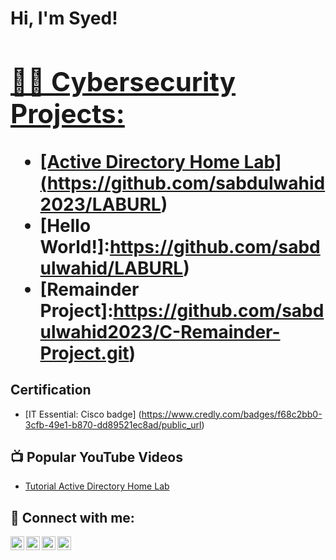 <h1>Hi, I'm Syed! <br/><a href="https://github.com/sabdulwahid2023"> <a href="https://www.linkedin.com/in/syed-abdulwahid/">

<h2>👨‍💻 Cybersecurity Projects:</h2>
  
- [Active Directory Home Lab] (https://github.com/sabdulwahid2023/LABURL)
- [Hello World!]:https://github.com/sabdulwahid/LABURL)
- [Remainder Project]:https://github.com/sabdulwahid2023/C-Remainder-Project.git)

<h2>  Certification</h2> 

- [IT Essential: Cisco badge] (https://www.credly.com/badges/f68c2bb0-3cfb-49e1-b870-dd89521ec8ad/public_url)
  
<h2>📺 Popular YouTube Videos</h2>

- [Tutorial Active Directory Home Lab](https://www.youtube.com/watch?v=a83ASGn_V_s)

<h2> 🤳 Connect with me:</h2>

[<img align="left" alt="SyedAbdulwahid | YouTube" width="22px" src="https://cdn.jsdelivr.net/npm/simple-icons@v3/icons/youtube.svg" />][youtube]
[<img align="left" alt="SyedAbdulwahid | Twitter" width="22px" src="https://cdn.jsdelivr.net/npm/simple-icons@v3/icons/twitter.svg" />][twitter]
[<img align="left" alt="SyedAbdulwahid | LinkedIn" width="22px" src="https://cdn.jsdelivr.net/npm/simple-icons@v3/icons/linkedin.svg" />][linkedin]
[<img align="left" alt="SyedAbdulwahid | Instagram" width="22px" src="https://cdn.jsdelivr.net/npm/simple-icons@v3/icons/instagram.svg" />][instagram]

[twitter]: https://twitter.com/sabdulwahid099
[youtube]: https://www.youtube.com/c/sabdulwahid099
[instagram]: https://www.instagram.com/sabdulwahid099/
[linkedin]: https://linkedin.com/in/syed-abdulwahid/
  
<!--
**sabdulwahid2023/sabdulwahid2023** is a ✨ _special_ ✨ repository because its `README.md` (this file) appears on your GitHub profile.

Here are some ideas to get you started:

- 🔭 I’m currently working on ...
- 🌱 I’m currently learning ...
- 👯 I’m looking to collaborate on ...
- 🤔 I’m looking for help with ...
- 💬 Ask me about ...
- 📫 How to reach me: ...
- 😄 Pronouns: ...
- ⚡ Fun fact: ...
-->
